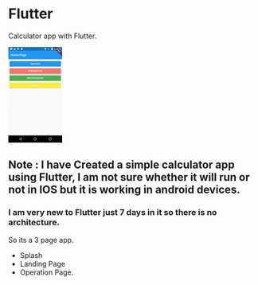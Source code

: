 # Flutter
Calculator app with Flutter. 

![](Webp.net-gifmaker.gif)

## Note : I have Created a simple calculator app using Flutter, I am not sure whether it will run or not in IOS but it is working in android devices.

### I am very new to Flutter just 7 days in it so there is no architecture.

So its a 3 page app.
- Splash
- Landing Page
- Operation Page.



